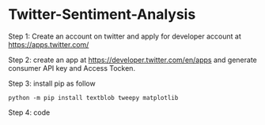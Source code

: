 # Twitter-Sentiment-Analysis 
Step 1: Create an account on twitter and apply for developer account at https://apps.twitter.com/ 

Step 2: create an app at https://developer.twitter.com/en/apps and generate consumer API key and Access Tocken.

Step 3: install pip as follow
    
    
    python -m pip install textblob tweepy matplotlib
      
Step 4: code
